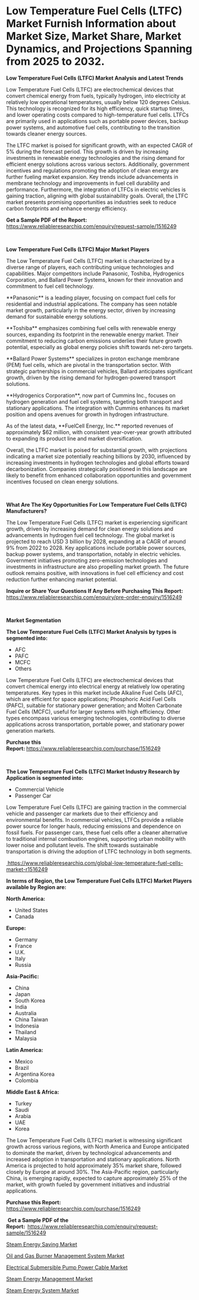 <p><h1>Low Temperature Fuel Cells (LTFC) Market Furnish Information about Market Size, Market Share, Market Dynamics, and Projections Spanning from 2025 to 2032.</h1></p><p><strong>Low Temperature Fuel Cells (LTFC) Market Analysis and Latest Trends</strong></p>
<p><p>Low Temperature Fuel Cells (LTFC) are electrochemical devices that convert chemical energy from fuels, typically hydrogen, into electricity at relatively low operational temperatures, usually below 120 degrees Celsius. This technology is recognized for its high efficiency, quick startup times, and lower operating costs compared to high-temperature fuel cells. LTFCs are primarily used in applications such as portable power devices, backup power systems, and automotive fuel cells, contributing to the transition towards cleaner energy sources.</p><p>The LTFC market is poised for significant growth, with an expected CAGR of 5% during the forecast period. This growth is driven by increasing investments in renewable energy technologies and the rising demand for efficient energy solutions across various sectors. Additionally, government incentives and regulations promoting the adoption of clean energy are further fueling market expansion. Key trends include advancements in membrane technology and improvements in fuel cell durability and performance. Furthermore, the integration of LTFCs in electric vehicles is gaining traction, aligning with global sustainability goals. Overall, the LTFC market presents promising opportunities as industries seek to reduce carbon footprints and enhance energy efficiency.</p></p>
<p><strong>Get a Sample PDF of the Report:&nbsp;</strong> <a href="https://www.reliableresearchiq.com/enquiry/request-sample/1516249?utm_campaign=103&utm_medium=2&utm_source=Github&utm_content=ia&utm_term=14022025&utm_id=low-temperature-fuel-cells-ltfc">https://www.reliableresearchiq.com/enquiry/request-sample/1516249</a></p>
<p>&nbsp;</p>
<p><strong>Low Temperature Fuel Cells (LTFC) Major Market Players</strong></p>
<p><p>The Low Temperature Fuel Cells (LTFC) market is characterized by a diverse range of players, each contributing unique technologies and capabilities. Major competitors include Panasonic, Toshiba, Hydrogenics Corporation, and Ballard Power Systems, known for their innovation and commitment to fuel cell technology.</p><p>**Panasonic** is a leading player, focusing on compact fuel cells for residential and industrial applications. The company has seen notable market growth, particularly in the energy sector, driven by increasing demand for sustainable energy solutions.</p><p>**Toshiba** emphasizes combining fuel cells with renewable energy sources, expanding its footprint in the renewable energy market. Their commitment to reducing carbon emissions underlies their future growth potential, especially as global energy policies shift towards net-zero targets.</p><p>**Ballard Power Systems** specializes in proton exchange membrane (PEM) fuel cells, which are pivotal in the transportation sector. With strategic partnerships in commercial vehicles, Ballard anticipates significant growth, driven by the rising demand for hydrogen-powered transport solutions.</p><p>**Hydrogenics Corporation**, now part of Cummins Inc., focuses on hydrogen generation and fuel cell systems, targeting both transport and stationary applications. The integration with Cummins enhances its market position and opens avenues for growth in hydrogen infrastructure.</p><p>As of the latest data, **FuelCell Energy, Inc.** reported revenues of approximately $62 million, with consistent year-over-year growth attributed to expanding its product line and market diversification.</p><p>Overall, the LTFC market is poised for substantial growth, with projections indicating a market size potentially reaching billions by 2030, influenced by increasing investments in hydrogen technologies and global efforts toward decarbonization. Companies strategically positioned in this landscape are likely to benefit from enhanced collaboration opportunities and government incentives focused on clean energy solutions.</p></p>
<p>&nbsp;</p>
<p><strong>What Are The Key Opportunities For Low Temperature Fuel Cells (LTFC) Manufacturers?</strong></p>
<p><p>The Low Temperature Fuel Cells (LTFC) market is experiencing significant growth, driven by increasing demand for clean energy solutions and advancements in hydrogen fuel cell technology. The global market is projected to reach USD 3 billion by 2028, expanding at a CAGR of around 9% from 2022 to 2028. Key applications include portable power sources, backup power systems, and transportation, notably in electric vehicles. Government initiatives promoting zero-emission technologies and investments in infrastructure are also propelling market growth. The future outlook remains positive, with innovations in fuel cell efficiency and cost reduction further enhancing market potential.</p></p>
<p><strong>Inquire or Share Your Questions If Any Before Purchasing This Report:</strong> <a href="https://www.reliableresearchiq.com/enquiry/pre-order-enquiry/1516249?utm_campaign=103&utm_medium=2&utm_source=Github&utm_content=ia&utm_term=14022025&utm_id=low-temperature-fuel-cells-ltfc">https://www.reliableresearchiq.com/enquiry/pre-order-enquiry/1516249</a></p>
<p>&nbsp;</p>
<p><strong>Market Segmentation</strong></p>
<p><strong>The Low Temperature Fuel Cells (LTFC) Market Analysis by types is segmented into:</strong></p>
<p><ul><li>AFC</li><li>PAFC</li><li>MCFC</li><li>Others</li></ul></p>
<p><p>Low Temperature Fuel Cells (LTFC) are electrochemical devices that convert chemical energy into electrical energy at relatively low operating temperatures. Key types in this market include Alkaline Fuel Cells (AFC), which are efficient for space applications; Phosphoric Acid Fuel Cells (PAFC), suitable for stationary power generation; and Molten Carbonate Fuel Cells (MCFC), useful for larger systems with high efficiency. Other types encompass various emerging technologies, contributing to diverse applications across transportation, portable power, and stationary power generation markets.</p></p>
<p><strong>Purchase this Report:&nbsp;</strong><a href="https://www.reliableresearchiq.com/purchase/1516249?utm_campaign=103&utm_medium=2&utm_source=Github&utm_content=ia&utm_term=14022025&utm_id=low-temperature-fuel-cells-ltfc">https://www.reliableresearchiq.com/purchase/1516249</a></p>
<p>&nbsp;</p>
<p><strong>The Low Temperature Fuel Cells (LTFC) Market Industry Research by Application is segmented into:</strong></p>
<p><ul><li>Commercial Vehicle</li><li>Passenger Car</li></ul></p>
<p><p>Low Temperature Fuel Cells (LTFC) are gaining traction in the commercial vehicle and passenger car markets due to their efficiency and environmental benefits. In commercial vehicles, LTFCs provide a reliable power source for longer hauls, reducing emissions and dependence on fossil fuels. For passenger cars, these fuel cells offer a cleaner alternative to traditional internal combustion engines, supporting urban mobility with lower noise and pollutant levels. The shift towards sustainable transportation is driving the adoption of LTFC technology in both segments.</p></p>
<p><a href="https://www.reliableresearchiq.com/global-low-temperature-fuel-cells-market-r1516249?utm_campaign=103&utm_medium=2&utm_source=Github&utm_content=ia&utm_term=14022025&utm_id=low-temperature-fuel-cells-ltfc">&nbsp;https://www.reliableresearchiq.com/global-low-temperature-fuel-cells-market-r1516249</a></p>
<p><strong>In terms of Region, the Low Temperature Fuel Cells (LTFC) Market Players available by Region are:</strong></p>
<p>
    <p> <strong> North America: </strong>
        <ul>
            <li>United States</li>
            <li>Canada</li>
        </ul>
        </p> 
    <p> <strong> Europe: </strong>
        <ul>
            <li>Germany</li>
            <li>France</li>
            <li>U.K.</li>
            <li>Italy</li>
            <li>Russia</li>
        </ul>
        </p> 
    <p> <strong> Asia-Pacific: </strong>
        <ul>
            <li>China</li>
            <li>Japan</li>
            <li>South Korea</li>
            <li>India</li>
            <li>Australia</li>
            <li>China Taiwan</li>
            <li>Indonesia</li>
            <li>Thailand</li>
            <li>Malaysia</li>
        </ul>
        </p> 
    <p> <strong> Latin America: </strong>
        <ul>
            <li>Mexico</li>
            <li>Brazil</li>
            <li>Argentina Korea</li>
            <li>Colombia</li>
        </ul>
        </p> 
    <p> <strong> Middle East & Africa: </strong>
        <ul>
            <li>Turkey</li>
            <li>Saudi</li>
            <li>Arabia</li>
            <li>UAE</li>
            <li>Korea</li>
        </ul>
    </p>
    </p>
<p><p>The Low Temperature Fuel Cells (LTFC) market is witnessing significant growth across various regions, with North America and Europe anticipated to dominate the market, driven by technological advancements and increased adoption in transportation and stationary applications. North America is projected to hold approximately 35% market share, followed closely by Europe at around 30%. The Asia-Pacific region, particularly China, is emerging rapidly, expected to capture approximately 25% of the market, with growth fueled by government initiatives and industrial applications.</p></p>
<p><strong>Purchase this Report: </strong><a href="https://www.reliableresearchiq.com/purchase/1516249?utm_campaign=103&utm_medium=2&utm_source=Github&utm_content=ia&utm_term=14022025&utm_id=low-temperature-fuel-cells-ltfc">https://www.reliableresearchiq.com/purchase/1516249</a></p>
<p>&nbsp;<strong>Get a Sample PDF of the Report:&nbsp;&nbsp;</strong><a href="https://www.reliableresearchiq.com/enquiry/request-sample/1516249?utm_campaign=103&utm_medium=2&utm_source=Github&utm_content=ia&utm_term=14022025&utm_id=low-temperature-fuel-cells-ltfc">https://www.reliableresearchiq.com/enquiry/request-sample/1516249</a></p>
<p><strong></strong></p>
<p><p><a href="https://github.com/huelarnzeba29/Market-Research-Report-List-1/blob/main/steam-energy-saving-market.md?utm_campaign=103&utm_medium=2&utm_source=Github&utm_content=ia&utm_term=14022025&utm_id=low-temperature-fuel-cells-ltfc">Steam Energy Saving Market</a></p><p><a href="https://github.com/cachuhashieb/Market-Research-Report-List-1/blob/main/oil-and-gas-burner-management-system-market.md?utm_campaign=103&utm_medium=2&utm_source=Github&utm_content=ia&utm_term=14022025&utm_id=low-temperature-fuel-cells-ltfc">Oil and Gas Burner Management System Market</a></p><p><a href="https://github.com/ypumgtoivo/Market-Research-Report-List-1/blob/main/electrical-submersible-pump-power-cable-market.md?utm_campaign=103&utm_medium=2&utm_source=Github&utm_content=ia&utm_term=14022025&utm_id=low-temperature-fuel-cells-ltfc">Electrical Submersible Pump Power Cable Market</a></p><p><a href="https://github.com/kmettjanksj7/Market-Research-Report-List-1/blob/main/steam-energy-management-market.md?utm_campaign=103&utm_medium=2&utm_source=Github&utm_content=ia&utm_term=14022025&utm_id=low-temperature-fuel-cells-ltfc">Steam Energy Management Market</a></p><p><a href="https://github.com/bedelibekwe58/Market-Research-Report-List-1/blob/main/steam-energy-system-market.md?utm_campaign=103&utm_medium=2&utm_source=Github&utm_content=ia&utm_term=14022025&utm_id=low-temperature-fuel-cells-ltfc">Steam Energy System Market</a></p></p>